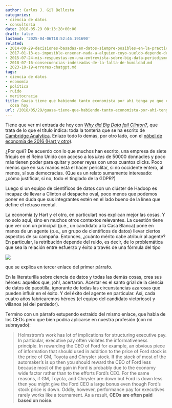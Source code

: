 ```yaml
---
author: Carlos J. Gil Bellosta
categories:
- ciencia de datos
- consultoría
date: 2018-05-29 08:13:28+00:00
draft: false
lastmod: '2025-04-06T18:52:46.191690'
related:
- 2014-09-29-decisiones-basadas-en-datos-siempre-posibles-en-la-practica.md
- 2017-01-13-es-imposible-ensenar-nada-a-alguien-cuyo-sueldo-depende-de-no-aprender.md
- 2015-07-24-mis-respuestas-en-una-entrevista-sobre-big-data-periodismo-de-datos-etc.md
- 2018-07-16-consecuencias-indeseadas-de-la-falta-de-humildad.md
- 2023-10-19-errores-chatgpt.md
tags:
- ciencia de datos
- economía
- política
- ruido
- meritocracia
title: Guasa tiene que habiendo tanto economista por ahí tenga yo que escribir esta
  cosa hoy
url: /2018/05/29/guasa-tiene-que-habiendo-tanto-economista-por-ahi-tenga-yo-que-escribir-esta-cosa-hoy/
---
```


Tiene que ver mi entrada de hoy con [_Why did Big Data fail Clinton?_](http://www.statisticsviews.com/details/news/10094321/Why_did_Big_Data_fail_Clinton.html), que trata de lo que el título indica: toda la tontería que se ha escrito de [Cambridge Analytica](https://datanalytics.com/2018/04/02/sobre-lo-de-cambridge-analytica/). Enlazo todo lo demás, por otro lado, con el [nóbel de economía de 2016 (Hart y otro)](https://marginalrevolution.com/marginalrevolution/2016/10/performance-pay-nobel.html).

¿Por qué? De acuerdo con lo que muchos han escrito, una empresa de siete friquis en el Reino Unido con acceso a los _likes_ de 50000 donnadies y poco más tienen poder para quitar y poner reyes con unos cuantos clicks. Poco menos que en sus manos está el hacer periclitar, si no occidente entero, al menos, sí sus democracias. (Que es un relato sumamente interesado: ¿cómo justificar, si no, todo el tinglado de la GDPR?)

Luego si un equipo de científicos de datos con un clúster de Hadoop es incapaz de llevar a Clinton al despacho oval, poco menos que podemos poner en duda que sus integrantes estén en el lado bueno de la línea que define el retraso mental.

La economía (y Hart y el otro, en particular) nos explican mejor las cosas. Y no solo aquí, sino en muchos otros contextos relevantes. La cuestión tiene que ver con un principal (p.e., un candidato a la Casa Blanca) pone en manos de un agente (p.e., un grupo de científicos de datos) llevar ciertos aspectos de su campaña. Entonces, ¿cuánto mérito cabe atribuir al agente? En particular, la retribución depende del ruido, es decir, de lo problemática que sea la relación entre esfuerzo y éxito a través de una fórmula del tipo

![](/wp-uploads/2018/05/Betaweights2.png#center)

que se explica en tercer enlace del primer párrafo.

En la literaturilla sobre ciencia de datos y todas las demás cosas, crea sus héroes: aquellos que, ¡oh!, acertaron. Acertar es el santo grial de la ciencia de datos de pacotilla, ignorante de todas las circunstancias azarosas que pueden influir en el éxito. Y del éxito del agente en particular. Así, cada cuatro años fabricaremos héroes (el equipo del candidato victorioso) y villanos (el del perdedor).

Termino con un párrafo estupendo extraído del mismo enlace, que habla de los CEOs pero que bien podría aplicarse en nuestra profesión (con mi subrayado):

>Holmstrom’s work has lot of implications for structuring executive pay. In particular, executive pay often violates the informativeness principle. In rewarding the CEO of Ford for example, an obvious piece of information that should used in addition to the price of Ford stock is the price of GM, Toyota and Chrysler stock. If the stock of most of the automaker’s is up then you should reward the CEO of Ford less because most of the gain in Ford is probably due to the economy wide factor rather than to the efforts Ford’s CEO. For the same reasons, if GM, Toyota, and Chrysler are down but Ford is down less then you might give the Ford CEO a large bonus even though Ford’s stock price is down. Oddly, however, performance pay for executives rarely works like a tournament. As a result, **CEOs are often paid based on noise**.